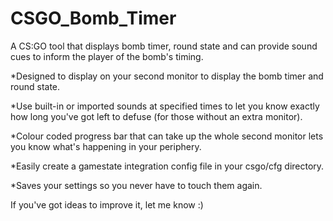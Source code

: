 # CSGO_Bomb_Timer
A CS:GO tool that displays bomb timer, round state and can provide sound cues to inform the player of the bomb's timing.

*Designed to display on your second monitor to display the bomb timer and round state.

*Use built-in or imported sounds at specified times to let you know exactly how long you've got left to defuse (for those without an extra monitor).

*Colour coded progress bar that can take up the whole second monitor lets you know what's happening in your periphery.

*Easily create a gamestate integration config file in your csgo/cfg directory.

*Saves your settings so you never have to touch them again.

If you've got ideas to improve it, let me know :)
